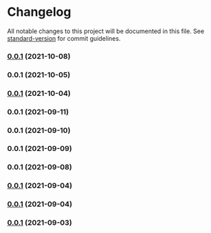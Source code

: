 # Changelog

All notable changes to this project will be documented in this file. See [standard-version](https://github.com/conventional-changelog/standard-version) for commit guidelines.

### [0.0.1](https://github.com/refinery-labs/lunasec-monorepo/compare/v0.0.1-alpha.14...v0.0.1) (2021-10-08)

### 0.0.1 (2021-10-05)

### [0.0.1](https://github.com/lunasec-io/lunasec-monorepo/compare/v0.0.1-alpha.11...v0.0.1) (2021-10-04)

### 0.0.1 (2021-09-11)

### 0.0.1 (2021-09-10)

### 0.0.1 (2021-09-09)

### 0.0.1 (2021-09-08)

### [0.0.1](https://github.com/lunasec/secure-frame-react-sdk/compare/v0.0.1-alpha.1...v0.0.1) (2021-09-04)

### [0.0.1](https://github.com/lunasec/secure-frame-react-sdk/compare/v0.0.1-alpha.1...v0.0.1) (2021-09-04)

### [0.0.1](https://github.com/lunasec/secure-frame-react-sdk/compare/v0.0.1-alpha22...v0.0.1) (2021-09-03)
